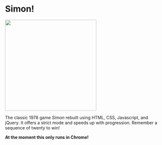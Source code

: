 # Simon!

<img src="http://retrothrifter.com/wp-content/uploads/2016/01/Simon-Says-1978-1-600x600.jpg" height="300" width="300">

The classic 1978 game <i>Simon</i> rebuilt using HTML, CSS, Javascript, and jQuery. It offers a strict mode and speeds up with progression. Remember a sequence of twenty to win!

<strong>At the moment this only runs in Chrome!</strong>


